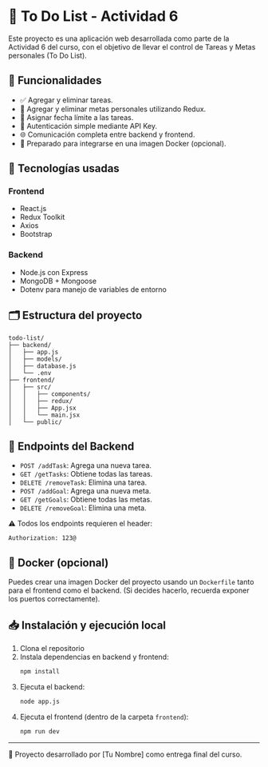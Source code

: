 
# 📝 To Do List - Actividad 6

Este proyecto es una aplicación web desarrollada como parte de la Actividad 6 del curso, con el objetivo de llevar el control de Tareas y Metas personales (To Do List).

## 🚀 Funcionalidades

- ✅ Agregar y eliminar tareas.
- 🎯 Agregar y eliminar metas personales utilizando Redux.
- 📆 Asignar fecha límite a las tareas.
- 🔐 Autenticación simple mediante API Key.
- 🌐 Comunicación completa entre backend y frontend.
- 🐳 Preparado para integrarse en una imagen Docker (opcional).

## 🧱 Tecnologías usadas

### Frontend
- React.js
- Redux Toolkit
- Axios
- Bootstrap

### Backend
- Node.js con Express
- MongoDB + Mongoose
- Dotenv para manejo de variables de entorno

## 🗂️ Estructura del proyecto

```
todo-list/
├── backend/
│   ├── app.js
│   ├── models/
│   ├── database.js
│   └── .env
├── frontend/
│   ├── src/
│   │   ├── components/
│   │   ├── redux/
│   │   ├── App.jsx
│   │   └── main.jsx
│   └── public/
```

## 📡 Endpoints del Backend

- `POST /addTask`: Agrega una nueva tarea.
- `GET /getTasks`: Obtiene todas las tareas.
- `DELETE /removeTask`: Elimina una tarea.
- `POST /addGoal`: Agrega una nueva meta.
- `GET /getGoals`: Obtiene todas las metas.
- `DELETE /removeGoal`: Elimina una meta.

⚠️ Todos los endpoints requieren el header:
```
Authorization: 123@
```

## 🐳 Docker (opcional)

Puedes crear una imagen Docker del proyecto usando un `Dockerfile` tanto para el frontend como el backend. (Si decides hacerlo, recuerda exponer los puertos correctamente).

## 📥 Instalación y ejecución local

1. Clona el repositorio
2. Instala dependencias en backend y frontend:
   ```bash
   npm install
   ```
3. Ejecuta el backend:
   ```bash
   node app.js
   ```
4. Ejecuta el frontend (dentro de la carpeta `frontend`):
   ```bash
   npm run dev
   ```

---

🎉 Proyecto desarrollado por [Tu Nombre] como entrega final del curso.
